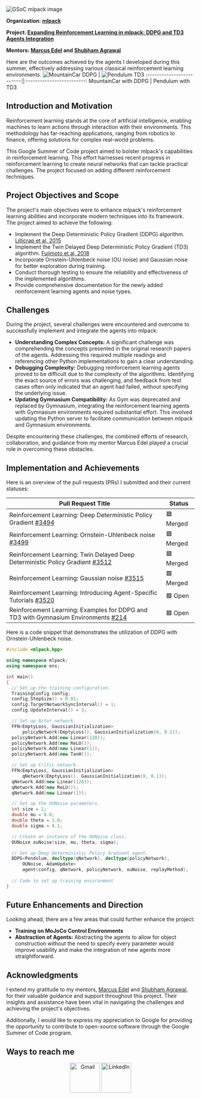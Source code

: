 
![GSoC mlpack image](src/gsoc-mlpack.png)

**Organization: [mlpack](https://github.com/mlpack)**

**Project: [Expanding Reinforcement Learning in mlpack: DDPG and TD3 Agents Integration](https://summerofcode.withgoogle.com/programs/2023/projects/mun1rpuI)**

**Mentors: [Marcus Edel](https://github.com/zoq) and [Shubham Agrawal](https://github.com/shubham1206agra)**


Here are the outcomes achieved by the agents I developed during this summer, effectively addressing various classical reinforcement learning environments.
![MountainCar DDPG](src/mountain_car_ddpg.gif) | ![Pendulum TD3](src/pendulum_td3.gif)
:-------------------------:|:-------------------------:
MountainCar with DDPG            |  Pendulum with TD3

## Introduction and Motivation
Reinforcement learning stands at the core of artificial intelligence, enabling machines to learn actions through interaction with their environments. This methodology has far-reaching applications, ranging from robotics to finance, offering solutions for complex real-world problems.

This Google Summer of Code project aimed to bolster mlpack's capabilities in reinforcement learning. This effort harnesses recent progress in reinforcement learning to create neural networks that can tackle practical challenges. The project focused on adding different reinforcement techniques.


## Project Objectives and Scope

The project's main objectives were to enhance mlpack's reinforcement learning abilities and incorporate modern techniques into its framework. The project aimed to achieve the following:

- Implement the Deep Deterministic Policy Gradient (DDPG) algorithm. [Lillicrap et al, 2015](https://arxiv.org/abs/1509.02971)
- Implement the Twin Delayed Deep Deterministic Policy Gradient (TD3) algorithm. [Fujimoto et al, 2018](https://arxiv.org/abs/1802.09477) 
- Incorporate Ornstein-Uhlenbeck noise (OU noise) and Gaussian noise for better exploration during training.
- Conduct thorough testing to ensure the reliability and effectiveness of the implemented algorithms.
- Provide comprehensive documentation for the newly added reinforcement learning agents and noise types.


## Challenges
During the project, several challenges were encountered and overcome to successfully implement and integrate the agents into mlpack:

- **Understanding Complex Concepts:** A significant challenge was comprehending the concepts presented in the original research papers of the agents. Addressing this required multiple readings and referencing other Python implementations to gain a clear understanding.
- **Debugging Complexity:** Debugging reinforcement learning agents proved to be difficult due to the complexity of the algorithms. Identifying the exact source of errors was challenging, and feedback from test cases often only indicated that an agent had failed, without specifying the underlying issue.
- **Updating Gymnasium Compatibility:** As Gym was deprecated and replaced by Gymnasium, integrating the reinforcement learning agents with Gymnasium environments required substantial effort. This involved updating the Python server to facilitate communication between mlpack and Gymnasium environments.

Despite encountering these challenges, the combined efforts of research, collaboration, and guidance from my mentor Marcus Edel played a crucial role in overcoming these obstacles.
## Implementation and Achievements
Here is an overview of the pull requests (PRs) I submitted and their current statuses:

|Pull Request Title|Status|
|---|---|
|Reinforcement Learning: Deep Deterministic Policy Gradient [#3494](https://github.com/mlpack/mlpack/pull/3494)|:purple_square: Merged|
|Reinforcement Learning: Ornstein-Uhlenbeck noise [#3499](https://github.com/mlpack/mlpack/pull/3499)|:purple_square: Merged|
|Reinforcement Learning: Twin Delayed Deep Deterministic Policy Gradient [#3512](https://github.com/mlpack/mlpack/pull/3512)|:purple_square: Merged|
|Reinforcement Learning: Gaussian noise [#3515](https://github.com/mlpack/mlpack/pull/3515)|:purple_square: Merged|
|Reinforcement Learning: Introducing Agent-Specific Tutorials [#3520](https://github.com/mlpack/mlpack/pull/3520)|:green_square: Open|
|Reinforcement Learning: Examples for DDPG and TD3 with Gymnasium Environments [#214](https://github.com/mlpack/examples/pull/214)|:green_square: Open|

Here is a code snippet that demonstrates the utilization of DDPG with Ornstein-Uhlenbeck noise.
```cpp
#include <mlpack.hpp>

using namespace mlpack;
using namespace ens;

int main()
{
  // Set up the training configuration.
  TrainingConfig config;
  config.StepSize() = 0.01;
  config.TargetNetworkSyncInterval() = 1;
  config.UpdateInterval() = 3;

  // Set up Actor network.
  FFN<EmptyLoss, GaussianInitialization>
      policyNetwork(EmptyLoss(), GaussianInitialization(0, 0.1));
  policyNetwork.Add(new Linear(128));
  policyNetwork.Add(new ReLU());
  policyNetwork.Add(new Linear(1));
  policyNetwork.Add(new TanH());

  // Set up Critic network.
  FFN<EmptyLoss, GaussianInitialization>
      qNetwork(EmptyLoss(), GaussianInitialization(0, 0.1));
  qNetwork.Add(new Linear(128));
  qNetwork.Add(new ReLU());
  qNetwork.Add(new Linear(1));

  // Set up the OUNoise parameters.
  int size = 1; 
  double mu = 0.0;
  double theta = 1.0; 
  double sigma = 0.1;  

  // Create an instance of the OUNoise class.
  OUNoise ouNoise(size, mu, theta, sigma);

  // Set up Deep Deterministic Policy Gradient agent.
  DDPG<Pendulum, decltype(qNetwork), decltype(policyNetwork), 
      OUNoise, AdamUpdate>
      agent(config, qNetwork, policyNetwork, ouNoise, replayMethod);
  
  // Code to set up training environment 
}
```

## Future Enhancements and Direction

Looking ahead, there are a few areas that could further enhance the project:
- **Training on MoJoCo Control Environments**
- **Abstraction of Agents:** Abstracting the agents to allow for object construction without the need to specify every parameter would improve usability and make the integration of new agents more straightforward.
## Acknowledgments
I extend my gratitude to my mentors, [Marcus Edel](https://github.com/zoq) and [Shubham Agrawal](https://github.com/shubham1206agra), for their valuable guidance and support throughout this project. Their insights and assistance have been vital in navigating the challenges and achieving the project's objectives. 

Additionally, I would like to express my appreciation to Google for providing the opportunity to contribute to open-source software through the Google Summer of Code program.

## Ways to reach me
<p align="center">
  <a href="mailto:tareknaser360@gmail.com?subject = Hello from your GitHub README&body = Message"><img src="src/gmail.svg" height="80px" width="80px" alt="Gmail" ></a>
  <a href="https://www.linkedin.com/in/tareknasser360/"><img src="src/linkedIn.svg" height="80px" width="80px" alt="LinkedIn"></a>
</p>
